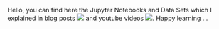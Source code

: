 Hello, you can find here the Jupyter Notebooks and Data Sets which I explained in blog posts [![](https://img.shields.io/badge/Medium-English-purple.svg?&logo=medium&logoColor=white)](https://tirendazacademy.medium.com)  and youtube videos [![](https://img.shields.io/badge/YouTube-Turkish-deeppink?&logo=youtube&logoColor=white)](https://www.youtube.com/tirendazakademi). Happy learning ...
